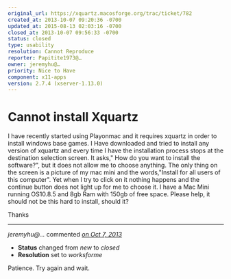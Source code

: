 ```yaml
---
original_url: https://xquartz.macosforge.org/trac/ticket/782
created_at: 2013-10-07 09:20:36 -0700
updated_at: 2015-08-13 02:03:16 -0700
closed_at: 2013-10-07 09:56:33 -0700
status: closed
type: usability
resolution: Cannot Reproduce
reporter: Papitite1973@…
owner: jeremyhu@…
priority: Nice to Have
component: x11-apps
version: 2.7.4 (xserver-1.13.0)
---
```


Cannot install Xquartz
======================


I have recently started using Playonmac and it requires xquartz in order to install windows base games. I Have downloaded and tried to install any version of xquartz and every time I have the installation process stops at the destination selection screen. It asks," How do you want to install the software?", but it does not allow me to choose anything. The only thing on the screen is a picture of my mac mini and the words,"Install for all users of this computer". Yet when I try to click on it nothing happens and the continue button does not light up for me to choose it. I have a Mac Mini running OS10.8.5 and 8gb Ram with 150gb of free space. Please help, it should not be this hard to install, should it?

Thanks



---

*jeremyhu@…* commented *[on Oct 7, 2013](https://xquartz.macosforge.org/trac/ticket/782#comment:1 "October 7, 2013 at 9:56 AM PDT")*

-   **Status** changed from *new* to *closed*
-   **Resolution** set to *worksforme*

Patience. Try again and wait.



